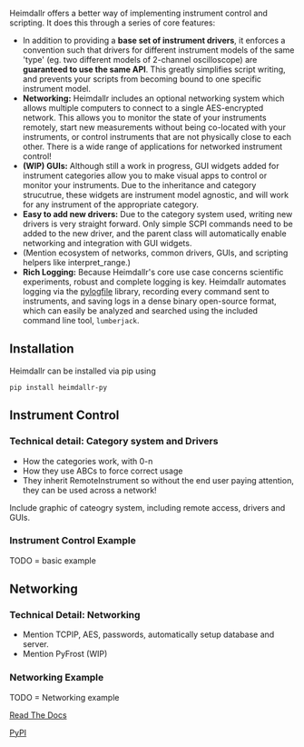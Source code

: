 Heimdallr offers a better way of implementing instrument control and scripting. It does this through a series of core features:

- In addition to providing a **base set of instrument drivers**, it enforces a convention such that drivers for different instrument models of the same 'type' (eg. two different models of 2-channel oscilloscope) are **guaranteed to use the same API**. This greatly simplifies script writing, and prevents your scripts from becoming bound to one specific instrument model. 
- **Networking:** Heimdallr includes an optional networking system which allows multiple computers to connect to a single AES-encrypted network. This allows you to monitor the state of your instruments remotely, start new measurements without being co-located with your instruments, or control instruments that are not physically close to each other. There is a wide range of applications for networked instrument control!
- **(WIP) GUIs:** Although still a work in progress, GUI widgets added for instrument categories allow you to make visual apps to control or monitor your instruments. Due to the inheritance and category strucutrue, these widgets are instrument model agnostic, and will work for any instrument of the appropriate category.
- **Easy to add new drivers:** Due to the category system used, writing new drivers is very straight forward. Only simple SCPI commands need to be added to the new driver, and the parent class will automatically enable networking and integration with GUI widgets.
- (Mention ecosystem of networks, common drivers, GUIs, and scripting helpers like interpret_range.)
- **Rich Logging:** Because Heimdallr's core use case concerns scientific experiments, robust and complete logging is key. Heimdallr automates logging via the [pylogfile](https://pypi.org/project/pylogfile/) library, recording every command sent to instruments, and saving logs in a dense binary open-source format, which can easily be analyzed and searched using the included command line tool, `lumberjack`.

## Installation

Heimdallr can be installed via pip using 

```
pip install heimdallr-py
```

## Instrument Control

### Technical detail: Category system and Drivers

- How the categories work, with 0-n
- How they use ABCs to force correct usage
- They inherit RemoteInstrument so without the end user paying attention, they can be used across a network!

Include graphic of cateogry system, including remote access, drivers and GUIs.

### Instrument Control Example

TODO = basic example

## Networking

### Technical Detail: Networking

- Mention TCPIP, AES, passwords, automatically setup database and server.
- Mention PyFrost (WIP)

### Networking Example

TODO = Networking example

[Read The Docs](https://heimdallr-py.readthedocs.io/en/latest/)

[PyPI](https://pypi.org/project/heimdallr-py/)
